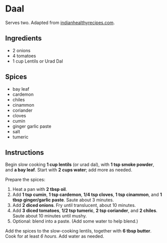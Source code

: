 # Daal

Serves two. Adapted from [indianhealthyrecipes.com](https://www.indianhealthyrecipes.com/dal-makhani-recipe/).

## Ingredients

- 2 onions
- 4 tomatoes
- 1 cup Lentils or Urad Dal

## Spices

- bay leaf
- cardemon
- chiles
- cinammon
- coriander
- cloves
- cumin
- ginger garlic paste
- salt
- tumeric

## Instructions

Begin slow cooking **1 cup lentils** (or urad dal), with **1 tsp smoke powder**,
and **a bay leaf**. Start with **2 cups water**; add more as needed.

Prepare the spices:

1. Heat a pan with **2 tbsp oil**.
2. Add **1 tsp cumin**, **1 tsp cardemon**, **1/4 tsp cloves**,
   **1 tsp cinammon**, and **1 tbsp ginger/garlic paste**.
   Saute about 3 minutes.
3. Add **2 diced onions**. Fry until translucent, about 10 minutes.
4. Add **3 diced tomatoes**, **1/2 tsp tumeric**, **2 tsp coriander**,
   and **2 chiles**. Saute about 10 minutes until mushy.
5. Optional: blend into a paste. (Add some water to help blend.)

Add the spices to the slow-cooking lentils, together with **6 tbsp butter**.
Cook for at least _6 hours_. Add water as needed.
